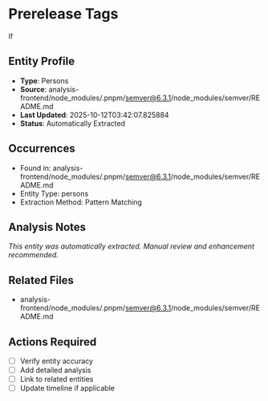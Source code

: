 # Prerelease Tags

If

## Entity Profile
- **Type**: Persons
- **Source**: analysis-frontend/node_modules/.pnpm/semver@6.3.1/node_modules/semver/README.md
- **Last Updated**: 2025-10-12T03:42:07.825884
- **Status**: Automatically Extracted

## Occurrences
- Found in: analysis-frontend/node_modules/.pnpm/semver@6.3.1/node_modules/semver/README.md
- Entity Type: persons
- Extraction Method: Pattern Matching

## Analysis Notes
*This entity was automatically extracted. Manual review and enhancement recommended.*

## Related Files
- analysis-frontend/node_modules/.pnpm/semver@6.3.1/node_modules/semver/README.md

## Actions Required
- [ ] Verify entity accuracy
- [ ] Add detailed analysis
- [ ] Link to related entities
- [ ] Update timeline if applicable
